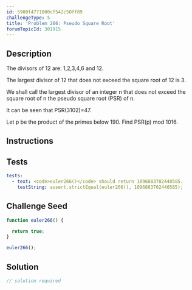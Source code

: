 ```yaml
---
id: 5900f4771000cf542c50ff89
challengeType: 5
title: 'Problem 266: Pseudo Square Root'
forumTopicId: 301915
---
```


## Description

<section id='description'>

The divisors of 12 are: 1,2,3,4,6 and 12.

The largest divisor of 12 that does not exceed the square root of 12 is 3.

We shall call the largest divisor of an integer n that does not exceed the square root of n the pseudo square root (PSR) of n.

It can be seen that PSR(3102)=47.

Let p be the product of the primes below 190. Find PSR(p) mod 1016.

</section>

## Instructions

<section id='instructions'>

</section>

## Tests

<section id='tests'>

```yml
tests:
  - text: <code>euler266()</code> should return 1096883702440585.
    testString: assert.strictEqual(euler266(), 1096883702440585);

```

</section>

## Challenge Seed

<section id='challengeSeed'>

<div id='js-seed'>

```js
function euler266() {

  return true;
}

euler266();
```

</div>

</section>

## Solution

<section id='solution'>

```js
// solution required
```

</section>

